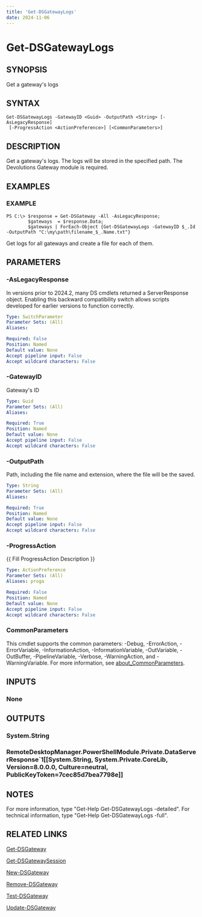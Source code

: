 ```yaml
---
title: 'Get-DSGatewayLogs'
date: 2024-11-06
---
```



# Get-DSGatewayLogs

## SYNOPSIS
Get a gateway's logs

## SYNTAX

```
Get-DSGatewayLogs -GatewayID <Guid> -OutputPath <String> [-AsLegacyResponse]
 [-ProgressAction <ActionPreference>] [<CommonParameters>]
```

## DESCRIPTION
Get a gateway's logs.
The logs will be stored in the specified path.
The Devolutions Gateway module is required.

## EXAMPLES

### EXAMPLE
```
PS C:\> $response = Get-DSGateway -All -AsLegacyResponse;
        $gateways  = $response.Data;
        $gateways | ForEach-Object {Get-DSGatewayLogs -GatewayID $_.Id -OutputPath "C:\my\path\filename_$_.Name.txt"}
```

Get logs for all gateways and create a file for each of them.

## PARAMETERS

### -AsLegacyResponse
In versions prior to 2024.2, many DS cmdlets returned a ServerResponse object.
Enabling this backward compatibility switch allows scripts developed for earlier versions to function correctly.

```yaml
Type: SwitchParameter
Parameter Sets: (All)
Aliases:

Required: False
Position: Named
Default value: None
Accept pipeline input: False
Accept wildcard characters: False
```

### -GatewayID
Gateway's ID

```yaml
Type: Guid
Parameter Sets: (All)
Aliases:

Required: True
Position: Named
Default value: None
Accept pipeline input: False
Accept wildcard characters: False
```

### -OutputPath
Path, including the file name and extension, where the file will be the saved.

```yaml
Type: String
Parameter Sets: (All)
Aliases:

Required: True
Position: Named
Default value: None
Accept pipeline input: False
Accept wildcard characters: False
```

### -ProgressAction
{{ Fill ProgressAction Description }}

```yaml
Type: ActionPreference
Parameter Sets: (All)
Aliases: proga

Required: False
Position: Named
Default value: None
Accept pipeline input: False
Accept wildcard characters: False
```

### CommonParameters
This cmdlet supports the common parameters: -Debug, -ErrorAction, -ErrorVariable, -InformationAction, -InformationVariable, -OutVariable, -OutBuffer, -PipelineVariable, -Verbose, -WarningAction, and -WarningVariable. For more information, see [about_CommonParameters](http://go.microsoft.com/fwlink/?LinkID=113216).

## INPUTS

### None
## OUTPUTS

### System.String
### RemoteDesktopManager.PowerShellModule.Private.DataServerResponse`1[[System.String, System.Private.CoreLib, Version=8.0.0.0, Culture=neutral, PublicKeyToken=7cec85d7bea7798e]]
## NOTES
For more information, type "Get-Help Get-DSGatewayLogs -detailed".
For technical information, type "Get-Help Get-DSGatewayLogs -full".

## RELATED LINKS

[Get-DSGateway](http://127.0.0.1:1111/docs/Get-DSGateway/)

[Get-DSGatewaySession](http://127.0.0.1:1111/docs/Get-DSGatewaySession/)

[New-DSGateway](http://127.0.0.1:1111/docs/New-DSGateway/)

[Remove-DSGateway](http://127.0.0.1:1111/docs/Remove-DSGateway/)

[Test-DSGateway](http://127.0.0.1:1111/docs/Test-DSGateway/)

[Update-DSGateway](http://127.0.0.1:1111/docs/Update-DSGateway/)

